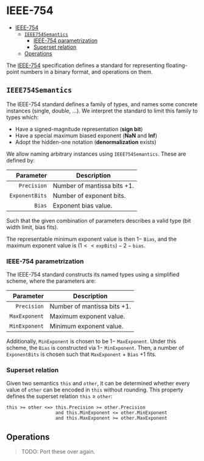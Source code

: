 # IEEE-754

- [IEEE-754](#ieee-754)
  - [`IEEE754Semantics`](#ieee754semantics)
    - [IEEE-754 parametrization](#ieee-754-parametrization)
    - [Superset relation](#superset-relation)
  - [Operations](#operations)

The [IEEE-754](https://standards.ieee.org/ieee/754/6210/) specification defines a standard for representing floating-point numbers in a binary format, and operations on them.

## `IEEE754Semantics`

The IEEE-754 standard defines a family of types, and names some concrete instances (single, double, ...).
We interpret the standard to limit this family to types which:

- Have a signed-magnitude representation (**sign bit**)
- Have a special maximum biased exponent (**NaN** and **Inf**)
- Adopt the hidden-one notation (**denormalization** exists)

We allow naming arbitrary instances using `IEEE754Semantics`.
These are defined by:

|      Parameter | Description |
| -------------: | --- |
|    `Precision` | Number of mantissa bits $+1$. |
| `ExponentBits` | Number of exponent bits. |
|         `Bias` | Exponent bias value. |

Such that the given combination of parameters describes a valid type (bit width limit, bias fits).

The representable minimum exponent value is then $1-$ `Bias`, and the maximum exponent value is $(1 << \texttt{expBits}) - 2 - \texttt{bias}$.

### IEEE-754 parametrization

The IEEE-754 standard constructs its named types using a simplified scheme, where the parameters are:

|     Parameter | Description |
| ------------: | --- |
|   `Precision` | Number of mantissa bits $+1$. |
| `MaxExponent` | Maximum exponent value. |
| `MinExponent` | Minimum exponent value. |

Additionally, `MinExponent` is chosen to be $1-$ `MaxExponent`.
Under this scheme, the `Bias` is constructed via $1-$ `MinExponent`.
Then, a number of `ExponentBits` is chosen such that `MaxExponent` $+$ `Bias` $+1$ fits.

### Superset relation

Given two semantics `this` and `other`, it can be determined whether every value of `other` can be encoded in `this` without rounding.
This property defines the superset relation `this` $\ge$ `other`:

```text
this >= other <=> this.Precision >= other.Precision
                  and this.MinExponent <= other.MinExponent
                  and this.MaxExponent >= other.MaxExponent
```

## Operations

> TODO: Port these over again.
